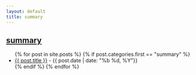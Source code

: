 ```yaml
---
layout: default
title: summary
---
```

## [summary]({{title}})

<div>
  <ul class="posts">
  {% for post in site.posts %}
    {% if post.categories.first == "summary"  %}
      <li>
      <a href="{{ post.url }}"> {{ post.title }}</a> - {{ post.date | date: "%b %d, %Y"}}
      </li>
    {% endif %}
  {% endfor %}
  </ul>
</div>